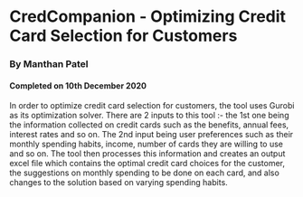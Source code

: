 # CredCompanion - Optimizing Credit Card Selection for Customers

### By Manthan Patel

#### Completed on 10th December 2020

In order to optimize credit card selection for customers, the tool uses Gurobi as its optimization solver. There are 2 inputs to this tool :- the 1st one being the information collected on credit cards such as the benefits, annual fees, interest rates and so on. The 2nd input being user preferences such as their monthly spending habits, income, number of cards they are willing to use and so on. The tool then processes this information and creates an output excel file which contains the optimal credit card choices for the customer, the suggestions on monthly spending to be done on each card, and also changes to the solution based on varying spending habits.